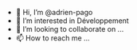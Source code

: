- 👋 Hi, I’m @adrien-pago
- 👀 I’m interested in Développement
- 💞️ I’m looking to collaborate on ...
- 📫 How to reach me ...

<!---
adrien-pago/adrien-pago is a ✨ special ✨ repository because its `README.md` (this file) appears on your GitHub profile.
You can click the Preview link to take a look at your changes.
--->
